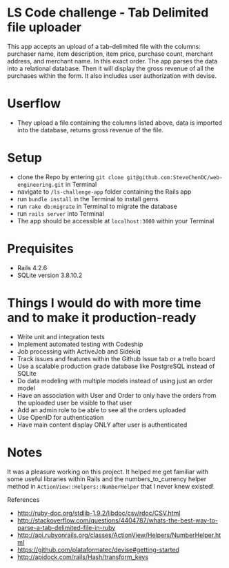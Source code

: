 # LS Code challenge - Tab Delimited file uploader
This app accepts an upload of a tab-delimited file with the columns: purchaser name, item description, item price, purchase count, merchant address, and merchant name. In this exact order. The app parses the data into a relational database. Then it will display the gross revenue of all the purchases within the form. It also includes user authorization with devise.

# Userflow
- They upload a file containing the columns listed above, data is imported into the database, returns gross revenue of the file.

# Setup
- clone the Repo by entering `git clone git@github.com:SteveChenDC/web-engineering.git` in Terminal
- navigate to `/ls-challenge-app` folder containing the Rails app
- run `bundle install` in the Terminal to install gems
- run `rake db:migrate` in Terminal to migrate the database
- run `rails server` into Terminal
- The app should be accessible at `localhost:3000` within your Terminal

# Prequisites
- Rails 4.2.6
- SQLite version 3.8.10.2

# Things I would do with more time and to make it production-ready
- Write unit and integration tests
- Implement automated testing with Codeship
- Job processing with ActiveJob and Sidekiq
- Track issues and features within the Github Issue tab or a trello board
- Use a scalable production grade database like PostgreSQL instead of SQLite
- Do data modeling with multiple models instead of using just an order model
- Have an association with User and Order to only have the orders from the uploaded user be visible to that user
- Add an admin role to be able to see all the orders uploaded
- Use OpenID for authentication
- Have main content display ONLY after user is authenticated


# Notes
It was a pleasure working on this project. It helped me get familiar with some useful libraries within Rails and the numbers_to_currency helper method in `ActionView::Helpers::NumberHelper` that I never knew existed!

References
- http://ruby-doc.org/stdlib-1.9.2/libdoc/csv/rdoc/CSV.html
- http://stackoverflow.com/questions/4404787/whats-the-best-way-to-parse-a-tab-delimited-file-in-ruby
- http://api.rubyonrails.org/classes/ActionView/Helpers/NumberHelper.html
- https://github.com/plataformatec/devise#getting-started
- http://apidock.com/rails/Hash/transform_keys
